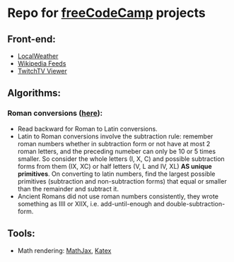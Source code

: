# Repo for [freeCodeCamp](https://www.freecodecamp.com) projects

## Front-end:
- [LocalWeather](localWeather/)
- [Wikipedia Feeds](wikipediaViewer/)
- [TwitchTV Viewer](twitchViewer/)

## Algorithms:
### Roman conversions ([here](http://www.rapidtables.com/convert/number/how-number-to-roman-numerals.htm)): 
+ Read backward for Roman to Latin conversions.
+ Latin to Roman conversions involve the subtraction rule: remember roman numbers whether in subtraction form or not have at most 2 roman letters, and the preceding numeber can only be 10 or 5 times smaller. So consider the whole letters (I, X, C) and possible subtraction forms from them (IX, XC) or half letters (V, L and IV, XL) **AS unique primitives**. On converting to latin numbers, find the largest possible primitives (subtraction and non-subtraction forms) that equal or smaller than the remainder and subtract it.
+ Ancient Romans did not use roman numbers consistently, they wrote something as IIII or XIIX, i.e. add-until-enough and double-subtraction-form.

## Tools:
- Math rendering: [MathJax](https://www.mathjax.org/),
 [Katex](https://github.com/Khan/KaTeX)